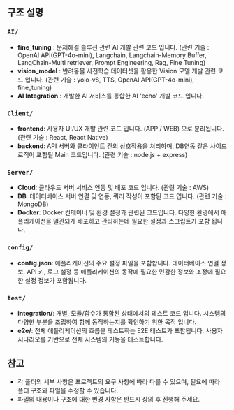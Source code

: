 ## 구조 설명

### `AI/`
- **fine_tuning** : 문제해결 솔루션 관련 AI 개발 관련 코드 입니다. (관련 기술 : OpenAI API(GPT-4o-mini),  Langchain, Langchain-Memory Buffer, LangChain-Multi retriever, Prompt Engineering, Rag, Fine Tuning)
- **vision_model** : 반려동물 사전학습 데이터셋을 활용한 Vision 모델 개발 관련 코드 입니다. (관련 기술 : yolo-v8, TTS, OpenAI API(GPT-4o-mini), fine_tuning)
- **AI Integration** : 개발한 AI 서비스를 통합한 AI 'echo' 개발 코드 입니다.

### `Client/`
- **frontend**: 사용자 UI/UX 개발 관련 코드 입니다. (APP / WEB) 으로 분리됩니다. (관련 기술 : React, React Native)
- **backend**: API 서버와 클라이언트 간의 상호작용을 처리하며, DB연동 같은 사이드 로직이 포함될 Main 코드입니다. (관련 기술 : node.js + express)

### `Server/`
- **Cloud**: 클라우드 서버 서비스 연동 및 배포 코드 입니다. (관련 기술 : AWS)
- **DB**: 데이터베이스 서버 연결 및 연동, 쿼리 작성이 포함된 코드 입니다. (관련 기술 : MongoDB)
- **Docker**: Docker 컨테이너 및 환경 설정과 관련된 코드입니다. 다양한 환경에서 애플리케이션을 일관되게 배포하고 관리하는데 필요한 설정과 스크립트가 포함 됩니다.

### `config/`
- **config.json**: 애플리케이션의 주요 설정 파일을 포함합니다. 데이터베이스 연결 정보, API 키, 로그 설정 등 애플리케이션의 동작에 필요한 민감한 정보와 조정에 필요한 설정 정보가 포함됩니다.

### `test/`
- **integration/**: 개별, 모듈/함수가 통합된 상태에서의 테스트 코드 입니다. 시스템의 다양한 부분을 조립하여 함께 동작하는지를 확인하기 위한 목적 입니다.
- **e2e/**: 전체 애플리케이션의 흐름을 테스트하는 E2E 테스트가 포함됩니다. 사용자 시나리오를 기반으로 전체 시스템의 기능을 테스트합니다.

## 참고

- 각 폴더의 세부 사항은 프로젝트의 요구 사항에 따라 다를 수 있으며, 필요에 따라 폴더 구조와 파일을 수정할 수 있습니다.
- 파일의 내용이나 구조에 대한 변경 사항은 반드시 상의 후 진행해 주세요.
